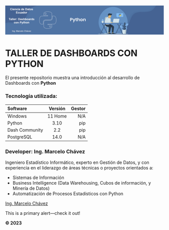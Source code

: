 
<p align="center"><img src="assets/python-banner_1.png"/></p>

# TALLER DE DASHBOARDS CON PYTHON <br>
El presente repositorio muestra una introducción al desarrollo de Dashboards con **Python**
### Tecnología utilizada: <br>

| Software       | Versión | Gestor |
| :---           | :----:  | ---:   |
| Windows        | 11 Home | N/A    |
| Python         | 3.10    | pip    |
| Dash Community | 2.2     | pip    |
| PostgreSQL     | 14.0    | N/A    |

### Developer: Ing. Marcelo Chávez <br>
Ingeniero Estadístico Informático, experto en Gestión de Datos, y con experiencia en el liderazgo de áreas técnicas o proyectos orientados a:

* Sistemas de Información
* Business Intelligence (Data Warehousing, Cubos de información, y Minería de Datos)
* Automatización de Procesos Estadísticos con Python

[Ing. Marcelo Chávez](https://www.linkedin.com/in/marcelochavezec/)

<div class="alert alert-primary" role="alert">
  This is a primary alert—check it out!
</div>

**© 2023**